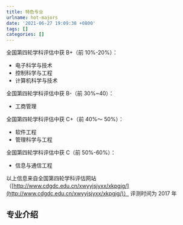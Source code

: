 ```yaml
---
title: 特色专业
urlname: hot-majors
date: '2021-06-27 19:09:38 +0800'
tags: []
categories: []
---
```


全国第四轮学科评估中获 B+（前 10%-20%）：

- 电子科学与技术
- 控制科学与工程
- 计算机科学与技术

全国第四轮学科评估中获 B-（前 30%~40）：

- 工商管理

全国第四轮学科评估中获 C+（前 40%～ 50%）：

- 软件工程
- 管理科学与工程

全国第四轮学科评估中获 C（前 50%-60%）：

- 信息与通信工程

以上信息来自全国第四轮学科评估网站（[http://www.cdgdc.edu.cn/xwyyjsjyxx/xkpgjg/](http://www.cdgdc.edu.cn/xwyyjsjyxx/xkpgjg/)）
评测时间为 2017 年

## 专业介绍
